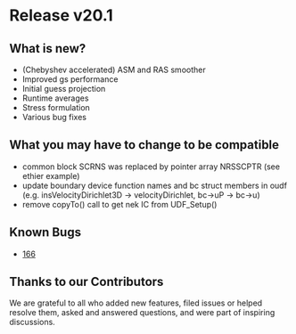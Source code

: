 # Release v20.1

## What is new? 

* (Chebyshev accelerated) ASM and RAS smoother
* Improved gs performance
* Initial guess projection
* Runtime averages
* Stress formulation
* Various bug fixes 

## What you may have to change to be compatible 

* common block SCRNS was replaced by pointer array NRSSCPTR (see ethier example) 
* update boundary device function names and bc struct members in oudf (e.g. insVelocityDirichlet3D -> velocityDirichlet, bc->uP -> bc->u)
* remove copyTo() call to get nek IC from UDF_Setup() 

## Known Bugs 

* [166](https://github.com/Nek5000/nekRS/issues/166)

## Thanks to our Contributors

We are grateful to all who added new features, filed issues or helped resolve them, 
asked and answered questions, and were part of inspiring discussions.
